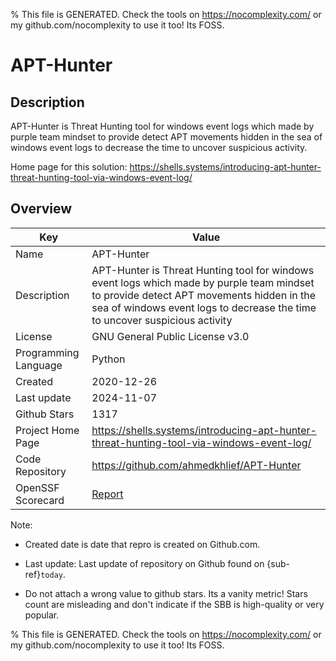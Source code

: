 
% This file is GENERATED. Check the tools on https://nocomplexity.com/ or my github.com/nocomplexity to use it too! Its FOSS. 

# APT-Hunter

## Description 

APT-Hunter is Threat Hunting tool for windows event logs which made by purple team mindset to provide detect APT movements hidden in the sea of windows event logs to decrease the time to uncover suspicious activity. 

Home page for this solution: https://shells.systems/introducing-apt-hunter-threat-hunting-tool-via-windows-event-log/ 

## Overview 

| Key | Value |
| --- | --- |
| Name | APT-Hunter |
| Description | APT-Hunter is Threat Hunting tool for windows event logs which made by purple team mindset to provide detect APT movements hidden in the sea of windows event logs to decrease the time to uncover suspicious activity |
| License | GNU General Public License v3.0 |
| Programming Language | Python |
| Created | 2020-12-26 |
| Last update | 2024-11-07 |
| Github Stars | 1317 |
| Project Home Page | https://shells.systems/introducing-apt-hunter-threat-hunting-tool-via-windows-event-log/ |
| Code Repository | https://github.com/ahmedkhlief/APT-Hunter |
| OpenSSF Scorecard | [Report](https://securityscorecards.dev/viewer/?uri=github.com/ahmedkhlief/APT-Hunter) |

Note:
 - Created date is date that repro is created on Github.com. 

- Last update: Last update of repository on Github found on {sub-ref}`today`. 

- Do not attach a wrong value to github stars. Its a vanity metric! Stars count are misleading and 
don't indicate if the SBB is high-quality or very popular.

% This file is GENERATED. Check the tools on https://nocomplexity.com/ or my github.com/nocomplexity to use it too! Its FOSS. 

